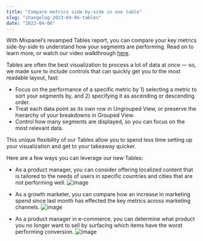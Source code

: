 ```yaml
---
title: "Compare metrics side-by-side in one table"
slug: "changelog-2023-04-06-tables"
date: "2023-04-06"
---
```


With Mixpanel’s revamped Tables report, you can compare your key metrics side-by-side to understand how your segments are performing. Read on to learn more, or watch our video walkthrough [here](https://www.loom.com/embed/f3e4791604fb48f9bfad4bee2021decf).

Tables are often the best visualization to process a lot of data at once — so, we made sure to include controls that can quickly get you to the most readable layout, fast:

* Focus on the performance of a specific metric by 1) selecting a metric to sort your segments by, and 2) specifying it as ascending or descending order.
* Treat each data point as its own row in Ungrouped View, or preserve the hierarchy of your breakdowns in Grouped View.
* Control how many segments are displayed, so you can focus on the most relevant data.

This unique flexibility of our Tables allow you to spend less time setting up your visualization and get to your takeaway quicker.

Here are a few ways you can leverage our new Tables:

* As a product manager, you can consider offering localized content that is tailored to the needs of users in specific countries and cities that are not performing well.
![image](https://user-images.githubusercontent.com/2077899/233897155-abf1ba47-a39e-4b1b-9997-a5623e349140.png)

* As a growth marketer, you can compare how an increase in marketing spend since last month has effected the key metrics across marketing channels.
![image](https://user-images.githubusercontent.com/2077899/233897168-56a31677-ae64-4e91-b9d8-9e6e5bc8a355.png)

* As a product manager in e-commerce, you can determine what product you no longer want to sell by surfacing which items have the worst performing conversion.
![image](https://user-images.githubusercontent.com/2077899/233897180-8f336ee6-a336-4827-b5e8-9040e9ef95b2.png)
